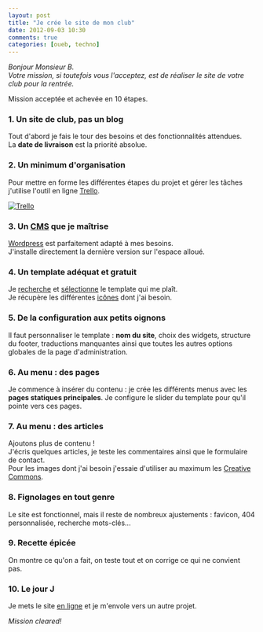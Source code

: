 ```yaml
---
layout: post
title: "Je crée le site de mon club"
date: 2012-09-03 10:30
comments: true
categories: [oueb, techno]
---
```

_Bonjour Monsieur B.  
Votre mission, si toutefois vous l'acceptez, est de réaliser le site de votre club pour la rentrée._
<!--more-->
Mission acceptée et achevée en 10 étapes.

### 1. Un site de club, pas un blog

Tout d'abord je fais le tour des besoins et des fonctionnalités attendues.  
La __date de livraison__ est la priorité absolue.

### 2. Un minimum d'organisation

Pour mettre en forme les différentes étapes du projet et gérer les tâches j'utilise l'outil en ligne [Trello](http://www.trello.com/).
<p>
  <a class="fancybox" href="https://lh5.googleusercontent.com/-AdF-BvxBmUo/UEDgBh5KXpI/AAAAAAAADqE/GSrd4GTznZ0/s1280/trello.png" data-fancybox-group="wordpress" title="Trello"><img src="https://lh5.googleusercontent.com/-AdF-BvxBmUo/UEDgBh5KXpI/AAAAAAAADqE/GSrd4GTznZ0/s128/trello.png" alt="Trello" /></a>
</p>

### 3. Un [CMS](http://fr.wikipedia.org/wiki/Syst%C3%A8me_de_gestion_de_contenu) que je maîtrise

[Wordpress](http://wordpress.org/) est parfaitement adapté à mes besoins.  
J'installe directement la dernière version sur l'espace alloué.

### 4. Un template adéquat et gratuit

Je [recherche](http://wp.smashingmagazine.com/tag/themes/) et [sélectionne](http://www.webdesignerdepot.com/2012/06/101-awesome-new-wordpress-themes/) le template qui me plaît.  
Je récupère les différentes [icônes](http://www.smashingmagazine.com/tag/icons/) dont j'ai besoin.

### 5. De la configuration aux petits oignons

Il faut personnaliser le template : __nom du site__, choix des widgets, structure du footer, traductions manquantes ainsi que toutes les autres options globales de la page d'administration.

### 6. Au menu : des pages

Je commence à insérer du contenu : je crée les différents menus avec les __pages statiques principales__. Je configure le slider du template pour qu'il pointe vers ces pages.

### 7. Au menu : des articles

Ajoutons plus de contenu !  
J'écris quelques articles, je teste les commentaires ainsi que le formulaire de contact.  
Pour les images dont j'ai besoin j'essaie d'utiliser au maximum les [Creative Commons](http://www.flickr.com/creativecommons/).

### 8. Fignolages en tout genre

Le site est fonctionnel, mais il reste de nombreux ajustements : favicon, 404 personnalisée, recherche mots-clés...

### 9. Recette épicée

On montre ce qu'on a fait, on teste tout et on corrige ce qui ne convient pas.

### 10. Le jour J

Je mets le site [en ligne](http://boulogne.jeudego.org) et je m'envole vers un autre projet.

_Mission cleared!_
